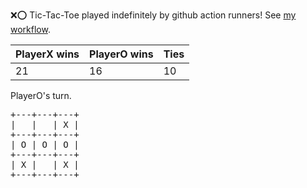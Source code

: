 :x::o: Tic-Tac-Toe played indefinitely by github action runners! See [my workflow](.github/workflows/play.yaml).

|PlayerX wins|PlayerO wins|Ties|
|-|-|-|
|21|16|10|

PlayerO's turn.

<pre>
+---+---+---+
|   |   | X |
+---+---+---+
| O | O | O |
+---+---+---+
| X |   | X |
+---+---+---+
</pre>